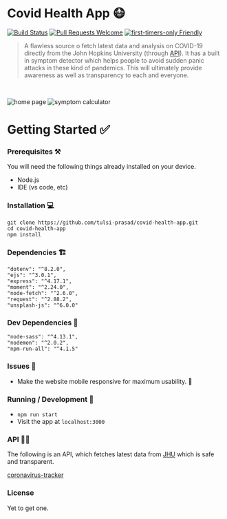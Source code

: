 # Covid Health App 😷

[![Build Status](https://travis-ci.org/tulsi-prasad/covid-health-app.svg?branch=master)](https://travis-ci.org/tulsi-prasad/covid-health-app)
[![Pull Requests Welcome](https://img.shields.io/badge/PRs-welcome-brightgreen.svg?style=flat)](http://makeapullrequest.com)
[![first-timers-only Friendly](https://img.shields.io/badge/first--timers--only-friendly-blue.svg)](http://www.firsttimersonly.com/)

> A flawless source o fetch latest data and analysis on COVID-19 directly from the John Hopkins University (through [API](https://github.com/ExpDev07/coronavirus-tracker-api)).  It has a built in symptom detector which helps people to avoid sudden panic attacks in these kind of pandemics. This will ultimately provide awareness as well as transparency to each and everyone.  

&nbsp;

![home page](https://i.imgur.com/FbG4dfi.png)
![symptom calculator](https://i.imgur.com/0be8mm6.png)


# Getting Started ✅


### Prerequisites ⚒
You will need the following things already installed on your device.
* Node.js
* IDE (vs code, etc)

### Installation 💻
```
git clone https://github.com/tulsi-prasad/covid-health-app.git
cd covid-health-app
npm install
```

### Dependencies 🏗
```
"dotenv": "^8.2.0",
"ejs": "^3.0.1",
"express": "^4.17.1",
"moment": "^2.24.0",
"node-fetch": "^2.6.0",
"request": "^2.88.2",
"unsplash-js": "^6.0.0"
```

### Dev Dependencies 🚧
```
"node-sass": "^4.13.1",
"nodemon": "^2.0.2",
"npm-run-all": "^4.1.5"
```
### Issues 🐛
* Make the website mobile responsive for maximum usability. 📱


### Running / Development 💪
* `npm run start`
* Visit the app at `localhost:3000`

### API 👩‍💻
The following is an API, which fetches latest data from [JHU](https://github.com/CSSEGISandData/COVID-19) which is safe and transparent.

[coronavirus-tracker](https://github.com/ExpDev07/coronavirus-tracker-api)


### License
Yet to get one.
